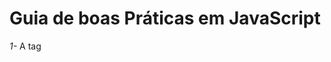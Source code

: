 # Guia de boas Práticas em JavaScript #

*1-* A tag <script> deve ser declarada, como melhor prática antes da tag de fechamento da *body*. (Quando se declara na tag <head> podemos causar um delay muito grande porque se o browser renderiza o conteúdo do html de cima pra baixo, imagine que se temos um script extenso, o <body> da página irá demorar a carregar, enaquanto que, quando declarado no final, o usuário já terá o conteúdo da página carregado e assim podendo dar início a sua interação);

*2-* Sempre usar nomes de variáveis em inglês;

*3-* Usar somente camelCase;


